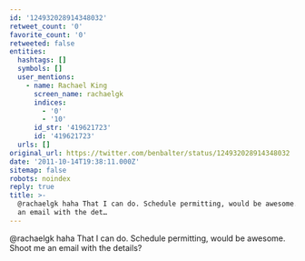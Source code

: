 ```yaml
---
id: '124932028914348032'
retweet_count: '0'
favorite_count: '0'
retweeted: false
entities:
  hashtags: []
  symbols: []
  user_mentions:
    - name: Rachael King
      screen_name: rachaelgk
      indices:
        - '0'
        - '10'
      id_str: '419621723'
      id: '419621723'
  urls: []
original_url: https://twitter.com/benbalter/status/124932028914348032
date: '2011-10-14T19:38:11.000Z'
sitemap: false
robots: noindex
reply: true
title: >-
  @rachaelgk haha That I can do. Schedule permitting, would be awesome. Shoot me
  an email with the det…
---
```


@rachaelgk haha That I can do. Schedule permitting, would be awesome. Shoot me an email with the details?